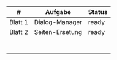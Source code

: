 | # | Aufgabe | Status |
|---|---|---|
| Blatt 1 | Dialog-Manager  | ready |
| Blatt 2 | Seiten-Ersetung  | ready |
|   |   |   |
|   |   |   |
|   |   |   |
|   |   |   |
|   |   |   |
|   |   |   |
|   |   |   |
